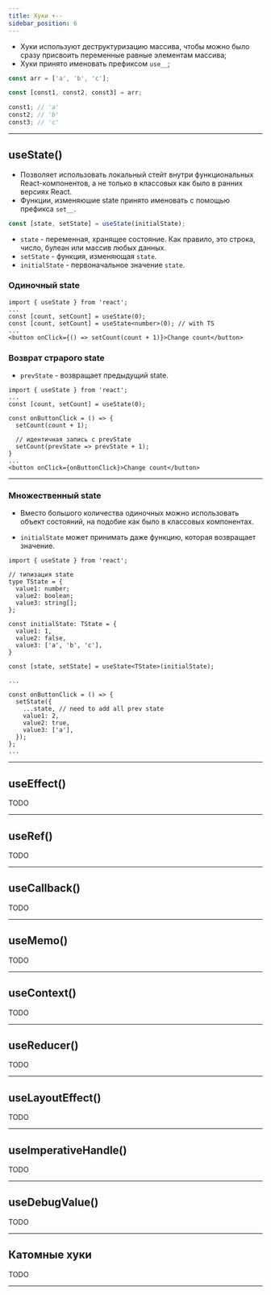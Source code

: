 ```yaml
---
title: Хуки +--
sidebar_position: 6
---
```


- Хуки используют деструктуризацию массива, чтобы можно было сразу присвоить переменные равные элементам массива;
- Хуки принято именовать префиксом `use__`;


```ts
const arr = ['a', 'b', 'c'];

const [const1, const2, const3] = arr;

const1; // 'a'
const2; // 'b'
const3; // 'c'

```

---

## useState()

- Позволяет использовать локальный стейт внутри функциональных React-компонентов, а не только в классовых как было в ранних версиях React.
- Функции, изменяюшие state принято именовать с помощью префикса `set__`.


```ts
const [state, setState] = useState(initialState);
```

- `state` - переменная, хранящее состояние. Как правило, это строка, число, булеан или массив любых данных.
- `setState` - функция, изменяющая `state`.
- `initialState` - первоначальное значение `state`.

### Одиночный state

```tsx
import { useState } from 'react';
...
const [count, setCount] = useState(0);
const [count, setCount] = useState<number>(0); // with TS
...
<button onClick={() => setCount(count + 1)}>Change count</button>
```

### Возврат страрого state

- `prevState` - возвращает предыдущий state.

```tsx
import { useState } from 'react';
...
const [count, setCount] = useState(0);

const onButtonClick = () => {
  setCount(count + 1);

  // идентичная запись с prevState
  setCount(prevState => prevState + 1);
}
...
<button onClick={onButtonClick}>Change count</button>
```

---

### Множественный state

- Вместо большого количества одиночных можно использовать объект состояний, на подобие как было в классовых компонентах.

- `initialState` может принимать даже функцию, которая возвращает значение.


```tsx
import { useState } from 'react';

// типизация state
type TState = {
  value1: number;
  value2: boolean;
  value3: string[];
};

const initialState: TState = {
  value1: 1,
  value2: false,
  value3: ['a', 'b', 'c'],
}

const [state, setState] = useState<TState>(initialState);

...

const onButtonClick = () => {
  setState({
    ...state, // need to add all prev state
    value1: 2,
    value2: true,
    value3: ['a'],
  });
};
...

```

---

## useEffect()

TODO

---

## useRef()

TODO

---

## useCallback()

TODO

---

## useMemo()

TODO

---

## useContext()


TODO

---

## useReducer()


TODO

---

## useLayoutEffect()

TODO

---

## useImperativeHandle()

TODO

---

## useDebugValue()

TODO

---

## Катомные хуки

TODO

---
